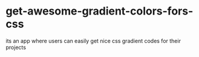 # get-awesome-gradient-colors-fors-css
its an app where users can easily get nice css gradient codes for their projects
